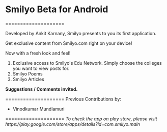 # Smilyo Beta for Android
====================
<p> </p>
<p>Developed by Ankit Karnany, Smilyo presents to you its first application.</p>
<p>Get exclusive content from Smilyo.com right on your device!</p>
<p>Now with a fresh look and feel!</p>
<p> </p>
<ol>
<li>Exclusive access to Smilyo's Edu Network. Simply choose the colleges you want to view posts for.</li>
<li>Smilyo Poems</li>
<li>Smilyo Articles</li>
</ol>
<p> </p>
<p><b>Suggestions / Comments invited.</b></p>
<p> </p>
====================
Previous Contributions by:
<ul>
<li>Vinodkumar Mundlamuri</li>
</ul>
====================
<i>To check the app on play store, please visit https://play.google.com/store/apps/details?id=com.smilyo.main</i>
